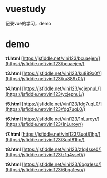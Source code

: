 # vuestudy
记录vue的学习，demo

# demo

**t1.html**  [https://jsfiddle.net/vini123/bcuaejen/](https://jsfiddle.net/vini123/bcuaejen/)

**t3.html** [https://jsfiddle.net/vini123/ku889x0f/](https://jsfiddle.net/vini123/ku889x0f/)

**t4.html** [https://jsfiddle.net/vini123/ycjepnuL/](https://jsfiddle.net/vini123/ycjepnuL/)

**t5.html** [https://jsfiddle.net/vini123/fdg7uqL0/](https://jsfiddle.net/vini123/fdg7uqL0/)

**t6.html** [https://jsfiddle.net/vini123/1nLuroyr/](https://jsfiddle.net/vini123/1nLuroyr/)

**t7.html** [https://jsfiddle.net/vini123/3uot81hp/](https://jsfiddle.net/vini123/3uot81hp/)

**t8.html** [https://jsfiddle.net/vini123/z1q4sse0/](https://jsfiddle.net/vini123/z1q4sse0/)

**t9.html** [https://jsfiddle.net/vini123/6bga1eso/](https://jsfiddle.net/vini123/6bga1eso/)
